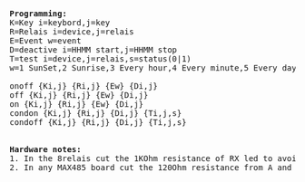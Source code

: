 <pre>
<b>Programming:</b>
K=Key i=keybord,j=key
R=Relais i=device,j=relais
E=Event w=event
D=deactive i=HHMM start,j=HHMM stop
T=test i=device,j=relais,s=status(0|1)
w=1 SunSet,2 Sunrise,3 Every hour,4 Every minute,5 Every day at 0600,6 Every day at 1200,7 Every day at 1800,8 Every day at 0000

onoff {Ki,j} {Ri,j} {Ew} {Di,j}
off {Ki,j} {Ri,j} {Ew} {Di,j}
on {Ki,j} {Ri,j} {Ew} {Di,j}
condon {Ki,j} {Ri,j} {Di,j} {Ti,j,s}
condoff {Ki,j} {Ri,j} {Di,j} {Ti,j,s}
  
  
<b>Hardware notes:</b>
1. In the 8relais cut the 1KOhm resistance of RX led to avoid multiple impedence parallel
2. In any MAX485 board cut the 120Ohm resistance from A and B (add only in the head and tail) it is labelled R7
